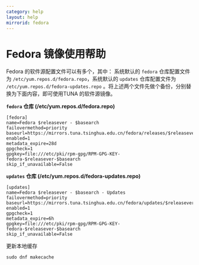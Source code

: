 ```yaml
---
category: help
layout: help
mirrorid: fedora
---
```


Fedora 镜像使用帮助
===================

Fedora 的软件源配置文件可以有多个，其中：
系统默认的 `fedora` 仓库配置文件为 `/etc/yum.repos.d/fedora.repo`，系统默认的 `updates` 仓库配置文件为 `/etc/yum.repos.d/fedora-updates.repo` 。将上述两个文件先做个备份，分别替换为下面内容，即可使用TUNA 的软件源镜像。

**`fedora` 仓库 (/etc/yum.repos.d/fedora.repo)**

```
[fedora]
name=Fedora $releasever - $basearch
failovermethod=priority
baseurl=https://mirrors.tuna.tsinghua.edu.cn/fedora/releases/$releasever/Everything/$basearch/os/
enabled=1
metadata_expire=28d
gpgcheck=1
gpgkey=file:///etc/pki/rpm-gpg/RPM-GPG-KEY-fedora-$releasever-$basearch
skip_if_unavailable=False
```

**`updates` 仓库 (/etc/yum.repos.d/fedora-updates.repo)**

```
[updates]
name=Fedora $releasever - $basearch - Updates
failovermethod=priority
baseurl=https://mirrors.tuna.tsinghua.edu.cn/fedora/updates/$releasever/$basearch/
enabled=1
gpgcheck=1
metadata_expire=6h
gpgkey=file:///etc/pki/rpm-gpg/RPM-GPG-KEY-fedora-$releasever-$basearch
skip_if_unavailable=False
```

更新本地缓存

```
sudo dnf makecache
```

